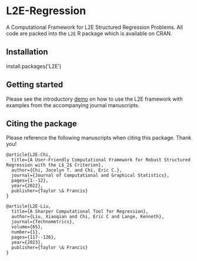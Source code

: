 # L2E-Regression
A Computational Framework for L2E Structured Regression Problems. All code are packed into the `L2E` R package which is available on CRAN.

## Installation
install.packages('L2E')

## Getting started 
Please see the introductory [demo](https://jocelynchi.github.io/L2E-package-demo/articles/l2e-intro.html) on how to use the L2E framework with examples from the accompanying journal manuscripts.

## Citing the package

Please reference the following manuscripts when citing this package.  Thank you!

```
@article{L2E-Chi,
  title={A User-Friendly Computational Framework for Robust Structured Regression with the L$_2$ Criterion},
  author={Chi, Jocelyn T. and Chi, Eric C.},
  journal={Journal of Computational and Graphical Statistics},
  pages={1--12},
  year={2022},
  publisher={Taylor \& Francis}
}
```

```
@article{L2E-Liu,
  title={A Sharper Computational Tool for Regression},
  author={Liu, Xiaoqian and Chi, Eric C and Lange, Kenneth},
  journal={Technometrics},
  volume={65},
  number={1},
  pages={117--126},
  year={2023},
  publisher={Taylor \& Francis}
}
```
